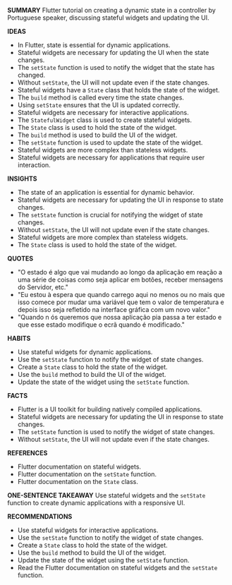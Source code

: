 **SUMMARY**
Flutter tutorial on creating a dynamic state in a controller by Portuguese speaker, discussing stateful widgets and updating the UI.

**IDEAS**
* In Flutter, state is essential for dynamic applications.
* Stateful widgets are necessary for updating the UI when the state changes.
* The `setState` function is used to notify the widget that the state has changed.
* Without `setState`, the UI will not update even if the state changes.
* Stateful widgets have a `State` class that holds the state of the widget.
* The `build` method is called every time the state changes.
* Using `setState` ensures that the UI is updated correctly.
* Stateful widgets are necessary for interactive applications.
* The `StatefulWidget` class is used to create stateful widgets.
* The `State` class is used to hold the state of the widget.
* The `build` method is used to build the UI of the widget.
* The `setState` function is used to update the state of the widget.
* Stateful widgets are more complex than stateless widgets.
* Stateful widgets are necessary for applications that require user interaction.

**INSIGHTS**
* The state of an application is essential for dynamic behavior.
* Stateful widgets are necessary for updating the UI in response to state changes.
* The `setState` function is crucial for notifying the widget of state changes.
* Without `setState`, the UI will not update even if the state changes.
* Stateful widgets are more complex than stateless widgets.
* The `State` class is used to hold the state of the widget.

**QUOTES**
* "O estado é algo que vai mudando ao longo da aplicação em reação a uma série de coisas como seja aplicar em botões, receber mensagens do Servidor, etc."
* "Eu estou à espera que quando carrego aqui no menos ou no mais que isso comece por mudar uma variável que tem o valor de temperatura e depois isso seja refletido na interface gráfica com um novo valor."
* "Quando n ós queremos que nossa aplicação pia passa a ter estado e que esse estado modifique o ecrã quando é modificado."

**HABITS**
* Use stateful widgets for dynamic applications.
* Use the `setState` function to notify the widget of state changes.
* Create a `State` class to hold the state of the widget.
* Use the `build` method to build the UI of the widget.
* Update the state of the widget using the `setState` function.

**FACTS**
* Flutter is a UI toolkit for building natively compiled applications.
* Stateful widgets are necessary for updating the UI in response to state changes.
* The `setState` function is used to notify the widget of state changes.
* Without `setState`, the UI will not update even if the state changes.

**REFERENCES**
* Flutter documentation on stateful widgets.
* Flutter documentation on the `setState` function.
* Flutter documentation on the `State` class.

**ONE-SENTENCE TAKEAWAY**
Use stateful widgets and the `setState` function to create dynamic applications with a responsive UI.

**RECOMMENDATIONS**
* Use stateful widgets for interactive applications.
* Use the `setState` function to notify the widget of state changes.
* Create a `State` class to hold the state of the widget.
* Use the `build` method to build the UI of the widget.
* Update the state of the widget using the `setState` function.
* Read the Flutter documentation on stateful widgets and the `setState` function.
